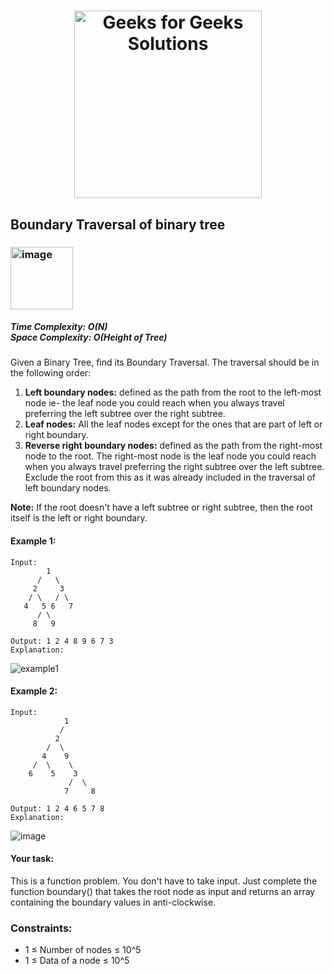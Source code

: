 <h1 align="center"><a href="https://www.linkedin.com/in/antriksh1305/"><img src="https://repository-images.githubusercontent.com/389729275/371ba38b-8a03-4bff-916c-c3fa5396ceda" alt="Geeks for Geeks Solutions" width="300"></a>
</h1>


## Boundary Traversal of binary tree

<h3><img width="100" alt="image" src="https://user-images.githubusercontent.com/100402656/215281956-745bfdd6-2534-44d3-8d9d-02f12cd7dbcc.png"></h3>

<h5>Time Complexity: <b>O(N)</b> <br>Space Complexity: <b>O(Height of Tree)</b></h5>

Given a Binary Tree, find its Boundary Traversal. The traversal should be in the following order: 

1. <b>Left boundary nodes:</b> defined as the path from the root to the left-most node ie- the leaf node you could reach when you always travel preferring the left subtree over the right subtree. 
2. <b>Leaf nodes:</b> All the leaf nodes except for the ones that are part of left or right boundary.
3. <b>Reverse right boundary nodes:</b> defined as the path from the right-most node to the root. The right-most node is the leaf node you could reach when you always travel preferring the right subtree over the left subtree. Exclude the root from this as it was already included in the traversal of left boundary nodes.

<b>Note:</b> If the root doesn't have a left subtree or right subtree, then the root itself is the left or right boundary. 

#### Example 1:
```
Input:
        1 
      /   \
     2     3  
    / \   / \ 
   4   5 6   7
      / \
     8   9
   
Output: 1 2 4 8 9 6 7 3
Explanation:
```
<img src="https://media.geeksforgeeks.org/wp-content/uploads/20211103204119/graph4-300x300.png" alt="example1">

#### Example 2:
```
Input:
            1
           /
          2
        /  \
       4    9
     /  \    \
    6    5    3
             /  \
            7     8

Output: 1 2 4 6 5 7 8
Explanation:
```
![image](https://github.com/Antriksh1305/Antriksh-DSA/assets/100402656/830826b7-51c3-4391-b4c3-706843189146)

#### Your task:
This is a function problem. You don't have to take input. Just complete the function boundary() that takes the root node as input and returns an array containing the boundary values in anti-clockwise.


### Constraints:
- 1 ≤ Number of nodes ≤ 10^5
- 1 ≤ Data of a node ≤ 10^5

